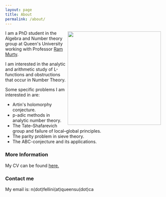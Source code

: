 ```yaml
---
layout: page
title: About
permalink: /about/
---
```

<img src="/images/IMG_2178.PNG" width="300" height=auto style="float: right; padding: 3px 3px 0px 3px;">

I am a PhD student in the Algebra and Number theory group at Queen's University working with Professor [Ram Murty](https://mast.queensu.ca/~murty/).

I am interested in the analytic and arithmetic study of L-functions and obstructions that occur in Number Theory.

Some specific problems I am interested in are:
<ul>
  <li>Artin's holomorphy conjecture. </li>
  <li>p-adic methods in analytic number theory.</li>
  <li>The Tate&#8211;Shafarevich group and failure of local​–global principles.</li>
  <li>The parity problem in sieve theory.</li>
  <li> The ABC-conjecture and its applications.</li>
</ul>


### More Information
My CV can be found [here.](NF_CV_15_Dec_2024.pdf)

### Contact me

My email is: n(dot)fellini(at)queensu(dot)ca
